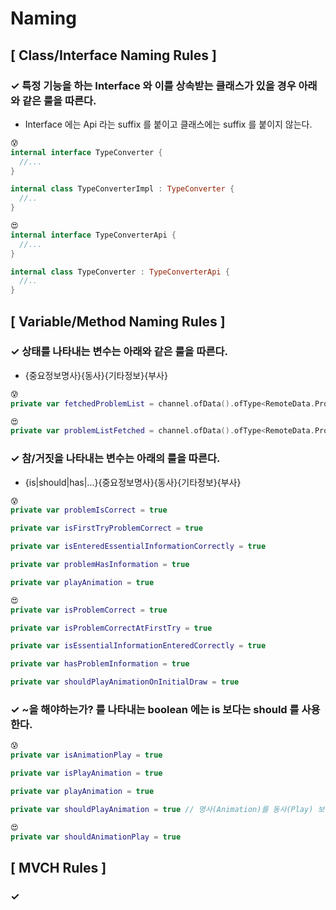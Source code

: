 # Naming

## [ Class/Interface Naming Rules ]

### ✓ 특정 기능을 하는 Interface 와 이를 상속받는 클래스가 있을 경우 아래와 같은 룰을 따른다.

- Interface 에는 Api 라는 suffix 를 붙이고 클래스에는 suffix 를 붙이지 않는다.

``` kotlin
😰
internal interface TypeConverter {
  //...
}

internal class TypeConverterImpl : TypeConverter {
  //..
}

😍
internal interface TypeConverterApi {
  //...
}

internal class TypeConverter : TypeConverterApi {
  //..
}

```


## [ Variable/Method Naming Rules ]

### ✓ 상태를 나타내는 변수는 아래와 같은 룰을 따른다.

- {중요정보명사}{동사}{기타정보}{부사}

``` kotlin
😰
private var fetchedProblemList = channel.ofData().ofType<RemoteData.Problem.Fetched>

😍
private var problemListFetched = channel.ofData().ofType<RemoteData.Problem.Fetched>
```

### ✓ 참/거짓을 나타내는 변수는 아래의 룰을 따른다.

- {is|should|has|...}{중요정보명사}{동사}{기타정보}{부사}

``` kotlin 
😰
private var problemIsCorrect = true

private var isFirstTryProblemCorrect = true

private var isEnteredEssentialInformationCorrectly = true

private var problemHasInformation = true

private var playAnimation = true

😍
private var isProblemCorrect = true

private var isProblemCorrectAtFirstTry = true

private var isEssentialInformationEnteredCorrectly = true

private var hasProblemInformation = true

private var shouldPlayAnimationOnInitialDraw = true

```

### ✓ ~을 해야하는가? 를 나타내는 boolean 에는 is 보다는 should 를 사용한다.

``` kotlin 
😰
private var isAnimationPlay = true

private var isPlayAnimation = true

private var playAnimation = true

private var shouldPlayAnimation = true // 명사(Animation)를 동사(Play) 보다 먼저 쓰기를 권장

😍
private var shouldAnimationPlay = true
```

## [ MVCH Rules ]

### ✓ 
